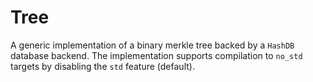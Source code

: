 # Tree

A generic implementation of a binary merkle tree backed by a `HashDB` database backend.
The implementation supports compilation to `no_std` targets by disabling the `std` 
feature (default).

